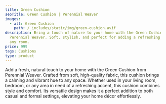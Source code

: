```yaml
---
title: Green Cushion
seoTitle: Green Cushion | Perennial Weaver
images:
  - alt: Green Cushion
    path: /_includes/static/img/green-cushion.avif
description: Bring a touch of nature to your home with the Green Cushion from
  Perennial Weaver. Soft, stylish, and perfect for adding a refreshing touch to
  any room.
price: 999
tags: Cushions
type: product
---
```

Add a fresh, natural touch to your home with the Green Cushion from Perennial Weaver. Crafted from soft, high-quality fabric, this cushion brings a calming and vibrant hue to any space. Whether used in your living room, bedroom, or any area in need of a refreshing accent, this cushion combines style and comfort. Its versatile design makes it a perfect addition to both casual and formal settings, elevating your home décor effortlessly.
